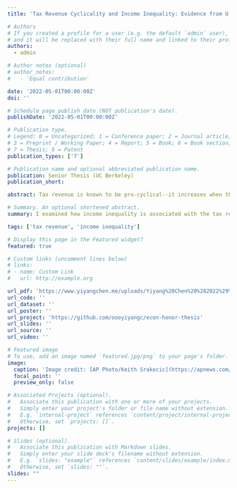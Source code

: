 ```yaml
---
title: 'Tax Revenue Cyclicality and Income Inequality: Evidence from U.S. Counties From 1989 to 2019'

# Authors
# If you created a profile for a user (e.g. the default `admin` user), write the username (folder name) here
# and it will be replaced with their full name and linked to their profile.
authors:
  - admin

# Author notes (optional)
# author_notes:
#   - 'Equal contribution'

date: '2022-05-01T00:00:00Z'
doi: ''

# Schedule page publish date (NOT publication's date).
publishDate: '2022-05-01T00:00:00Z'

# Publication type.
# Legend: 0 = Uncategorized; 1 = Conference paper; 2 = Journal article;
# 3 = Preprint / Working Paper; 4 = Report; 5 = Book; 6 = Book section;
# 7 = Thesis; 8 = Patent
publication_types: ['7']

# Publication name and optional abbreviated publication name.
publication: Senior Thesis (UC Berkeley)
publication_short: 

abstract: Tax revenue is known to be pro-cyclical--it increases when the economy is booming, and falls when a recession takes over. It is important to understand the exact dynamics of these cyclical fluctuations of tax revenue as many offerings of the public goods, on top of other things, depend on the government budget, especially on a local level. Therefore, it is worthwhile to consider various factors that may have either strengthened or lessened the impact of business cycles on government tax revenue. <br> In my paper, I will examine how income inequality may be associated with the cyclicality of tax revenue chiefly using U.S. county individual taxable income data from 1989-2019. I will perform a panel regression analysis looking at how tax revenue cyclicality in each county varies by income inequality at the respective location. I find that the effect is significant across counties in the same time period, where counties with higher inequality tend to have a more volatile cyclical fluctuation of local tax revenue. However, it seems the rising income inequality over the past few decades had relatively small impact on tax revenue being more sensitive to the business cycle.

# Summary. An optional shortened abstract.
summary: I examined how income inequality is associated with the tax revenue cyclicality chiefly using U.S. county individual taxable income data from 1989-2019.

tags: ['tax revenue', 'income inequality']

# Display this page in the Featured widget?
featured: true

# Custom links (uncomment lines below)
# links:
# - name: Custom Link
#   url: http://example.org

url_pdf: 'https://www.yiyangchen.me/uploads/Yiyang%20Chen%20%282022%29%20-%20Tax%20Revenue%20Cyclicality%20and%20Income%20Inequality%20-%20Evidence%20from%20U.S.%20Counties%20from%201989-2019.pdf'
url_code: ''
url_dataset: ''
url_poster: ''
url_project: 'https://github.com/oooyiyangc/econ-honor-thesis'
url_slides: ''
url_source: ''
url_video: ''

# Featured image
# To use, add an image named `featured.jpg/png` to your page's folder.
image:
  caption: 'Image credit: [AP Photo/Keith Srakocic](https://apnews.com/article/how-pandemic-affects-filing-taxes-d162b07588a1a25eacb7125eea3c19ea)'
  focal_point: ''
  preview_only: false

# Associated Projects (optional).
#   Associate this publication with one or more of your projects.
#   Simply enter your project's folder or file name without extension.
#   E.g. `internal-project` references `content/project/internal-project/index.md`.
#   Otherwise, set `projects: []`.
projects: []

# Slides (optional).
#   Associate this publication with Markdown slides.
#   Simply enter your slide deck's filename without extension.
#   E.g. `slides: "example"` references `content/slides/example/index.md`.
#   Otherwise, set `slides: ""`.
slides: ""
---
```


<!-- {{% callout note %}}
Click the _Cite_ button above to demo the feature to enable visitors to import publication metadata into their reference management software.
{{% /callout %}}

{{% callout note %}}
Create your slides in Markdown - click the _Slides_ button to check out the example.
{{% /callout %}} -->

<!-- Supplementary notes can be added here, including [code, math, and images](https://wowchemy.com/docs/writing-markdown-latex/).
 -->